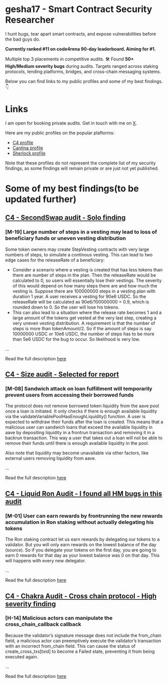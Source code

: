 # gesha17 - Smart Contract Security Researcher

I hunt bugs, tear apart smart contracts, and expose vulnerabilities before the bad guys do.

**Currently ranked #11 on code4rena 90-day leaderboard. Aiming for #1.**

Multiple top 3 placements in competitive audits.
🛠️ Found **50+ High/Medium severity bugs** during audits.
Targets ranged across staking protocols, lending platforms, bridges, and cross-chain messaging systems.  

Below you can find links to my public profiles and some of my best findings. 👇

# Links

I am open for booking private audits. Get in touch with me on [X](https://x.com/shishgeor).

Here are my public profiles on the popular plaftorms:

- [C4 profile](https://code4rena.com/@gesha17)
- [Cantina profile](https://cantina.xyz/u/gesha17)
- [Sherlock profile](https://audits.sherlock.xyz/watson/gesha17)

Note that these profiles do not represent the complete list of my security findings, as some findings will remain private or are just not yet published.

# Some of my best findings(to be updated further)

## [C4 - SecondSwap audit - Solo finding](https://code4rena.com/reports/2024-12-secondswap#m-19-large-number-of-steps-in-a-vesting-may-lead-to-loss-of-beneficiary-funds-or-uneven-vesting-distribution)

### [M-19] Large number of steps in a vesting may lead to loss of beneficiary funds or uneven vesting distribution

Some token owners may create StepVesting contracts with very large numbers of steps, to simulate a continous vesting. This can lead to two edge cases for the releaseRate of a beneficiary:

- Consider a scenario where a vesting is created that has less tokens than there are number of steps in the plan. Then the releaseRate would be calculated to 0, so users will essentially lose their vestings. The severity of this would depend on how many steps there are and how much the vesting is. Suppose there are 100000000 steps in a vesting plan with duration 1 year. A user receives a vesting for 90e6 USDC. So the releaseRate will be calculated as 90e6/100000000 = 0.9, which is rounded down to 0. So the user will lose his tokens.
- This can also lead to a situation where the release rate becomes 1 and a large amount of the tokens get vested at the very last step, creating a very uneven vesting distribution. A requirement is that the number of steps is more than tokenAmount/2. So if the amount of steps is say 10000000 USDC or 10e6 USDC, the number of steps has to be more than 5e6 USDC for the bug to occur. So likelihood is very low.

...
  
  Read the full description [here](https://code4rena.com/reports/2024-12-secondswap#m-19-large-number-of-steps-in-a-vesting-may-lead-to-loss-of-beneficiary-funds-or-uneven-vesting-distribution)

## [C4 - Size audit - Selected for report](https://code4rena.com/reports/2024-06-size#m-08-sandwich-attack-on-loan-fulfillment-will-temporarily-prevent-users-from-accessing-their-borrowed-funds)

### [M-08] Sandwich attack on loan fulfillment will temporarily prevent users from accessing their borrowed funds

The protocol does not remove borrowed token liquidity from the aave pool once a loan is initiated. It only checks if there is enough available liquidity via the validateVariablePoolHasEnoughLiquidity() function. A user is expected to withdraw their funds after the loan is created. This means that a malicious user can sandwich loans that exceed the available liquidity in aave by depositing liquidity in a frontrun transaction and removing it in a backrun transaction. This way a user that takes out a loan will not be able to remove their funds until there is enough available liquidity in the pool.

Also note that liquidity may become unavailable via other factors, like external users removing liquidity from aave.

...

  Read the full description [here](https://code4rena.com/reports/2024-06-size#m-08-sandwich-attack-on-loan-fulfillment-will-temporarily-prevent-users-from-accessing-their-borrowed-funds)

## [C4 - Liquid Ron Audit - I found all HM bugs in this audit](https://code4rena.com/reports/2025-01-liquid-ron#m-01-user-can-earn-rewards-by-frontrunning-the-new-rewards-accumulation-in-ron-staking-without-actually-delegating-his-tokens)

### [M-01] User can earn rewards by frontrunning the new rewards accumulation in Ron staking without actually delegating his tokens

The Ron staking contract let us earn rewards by delegating our tokens to a validator. But you will only earn rewards on the lowest balance of the day (source). So if you delegate your tokens on the first day, you are going to earn 0 rewards for that day as your lowest balance was 0 on that day. This will happens with every new delegator.

...

  Read the full description [here](https://code4rena.com/reports/2025-01-liquid-ron#m-01-user-can-earn-rewards-by-frontrunning-the-new-rewards-accumulation-in-ron-staking-without-actually-delegating-his-tokens)

## [C4 - Chakra Audit - Cross chain protocol - High severity finding](https://code4rena.com/reports/2024-08-chakra#h-14-malicious-actors-can-manipulate-the-cross_chain_callback-callback)

### [H-14] Malicious actors can manipulate the cross_chain_callback callback

Because the validator’s signature message does not include the from_chain field, a malicious actor can preemptively execute the validator’s transaction with an incorrect from_chain field. This can cause the status of create_cross_txs[txid] to become a Failed state, preventing it from being executed again.

...

  Read the full description [here](https://code4rena.com/reports/2024-08-chakra#h-14-malicious-actors-can-manipulate-the-cross_chain_callback-callback)
